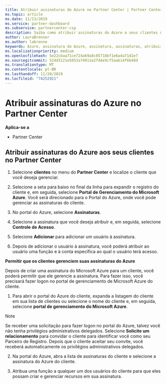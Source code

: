```yaml
---
title: Atribuir assinaturas do Azure no Partner Center | Partner Center
ms.topic: article
ms.date: 11/13/2019
ms.service: partner-dashboard
ms.subservice: partnercenter-csp
description: Saiba como atribuir assinaturas do Azure a seus clientes no Partner Center e como permitir que os clientes gerenciem suas próprias assinaturas.
author: LauraBrenner
ms.author: labrenne
keywords: Azure, assinatura do Azure, assinatura, assinaturas, atribuir assinatura, gerenciar assinatura do Azure
ms.localizationpriority: medium
ms.openlocfilehash: 5e22cbaa71ce724a69a8c05718bf1e6a4a71d1e7
ms.sourcegitcommit: 524d3121e5053a74911e2fd4e9cf5aab14f6b48d
ms.translationtype: MT
ms.contentlocale: pt-BR
ms.lasthandoff: 11/20/2019
ms.locfileid: "74252921"
---
```

# <a name="assign-azure-subscriptions-in-partner-center"></a>Atribuir assinaturas do Azure no Partner Center

**Aplica-se a**

-  Partner Center
 
## <a name="assign-azure-subcriptions-to-your-customers-in-partner-center"></a>Atribuir assinaturas do Azure aos seus clientes no Partner Center

1. Selecione **clientes** no menu do **Partner Center** e localize o cliente que você deseja gerenciar.

2.  Selecione a seta para baixo no final da linha para expandir o registro do cliente e, em seguida, selecione **Portal de Gerenciamento do Microsoft Azure**. Você será direcionado para o Portal do Azure, onde você pode gerenciar as assinaturas do cliente. 

4. No portal do Azure, selecione **Assinaturas**.

5. Selecione a assinatura que você deseja atribuir e, em seguida, selecione **Controle de Acesso**.

6. Selecione **Adicionar** para adicionar um usuário à assinatura. 

7. Depois de adicionar o usuário à assinatura, você poderá atribuir ao usuário uma função e à conta específica ao qual o usuário terá acesso. 

**Permitir que os clientes gerenciem suas assinaturas do Azure**

Depois de criar uma assinatura do Microsoft Azure para um cliente, você poderá permitir que ele gerencie a assinatura. Para fazer isso, você precisará fazer logon no portal de gerenciamento de Microsoft Azure do cliente. 

1.  Para abrir o portal do Azure do cliente, expanda a listagem do cliente em sua lista de clientes ou selecione o nome do cliente e, em seguida, selecione **portal de gerenciamento do Microsoft Azure**.
    
> [!NOTE]  
> Se receber uma solicitação para fazer logon no portal do Azure, talvez você não tenha privilégios administrativos delegados. Selecione **Solicite um relacionamento** para convidar o cliente para identificar você como seu Parceiro de Registro. Depois que o cliente aceitar seu convite, você receberá automaticamente os privilégios administrativos delegados. 

2.  Na portal do Azure, abra a lista de assinaturas do cliente e selecione a assinatura do Azure do cliente.

3.  Atribua uma função a qualquer um dos usuários do cliente para que eles possam criar e gerenciar recursos em sua assinatura.



